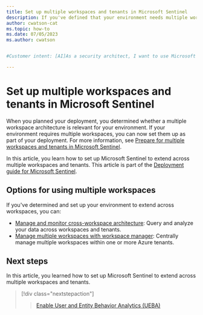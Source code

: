 ```yaml
---
title: Set up multiple workspaces and tenants in Microsoft Sentinel
description: If you've defined that your environment needs multiple workspaces, you now set up your multiple workspace architecture in Microsoft Sentinel.
author: cwatson-cat
ms.topic: how-to
ms.date: 07/05/2023
ms.author: cwatson


#Customer intent: [AI]As a security architect, I want to use Microsoft Sentinel across multiple workspaces so that I can efficiently monitor and analyze security data across my entire organization.

---
```


# Set up multiple workspaces and tenants in Microsoft Sentinel

When you planned your deployment, you determined whether a multiple workspace architecture is relevant for your environment. If your environment requires multiple workspaces, you can now set them up as part of your deployment. For more information, see [Prepare for multiple workspaces and tenants in Microsoft Sentinel](prepare-multiple-workspaces.md).

In this article, you learn how to set up Microsoft Sentinel to extend across multiple workspaces and tenants. This article is part of the [Deployment guide for Microsoft Sentinel](deploy-overview.md).

## Options for using multiple workspaces

If you've determined and set up your environment to extend across workspaces, you can: 

- [Manage and monitor cross-workspace architecture](extend-sentinel-across-workspaces-tenants.md): Query and analyze your data across workspaces and tenants.
- [Manage multiple workspaces with workspace manager](workspace-manager.md): Centrally manage multiple workspaces within one or more Azure tenants.

## Next steps

In this article, you learned how to set up Microsoft Sentinel to extend across multiple workspaces and tenants.

> [!div class="nextstepaction"]
>>[Enable User and Entity Behavior Analytics (UEBA)](enable-entity-behavior-analytics.md)
